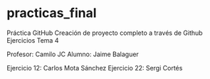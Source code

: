 # practicas_final
Práctica GitHub
Creación de proyecto completo a través de Github
Ejercicios Tema 4

Profesor: Camilo JC
Alumno: Jaime Balaguer

Ejercicio 12: Carlos Mota Sánchez
Ejercicio 22: Sergi Cortés
